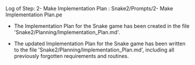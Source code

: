Log of Step: 2- Make Implementation Plan : Snake2/Prompts/2- Make Implementation Plan.pe


 - The Implementation Plan for the Snake game has been created in the file 'Snake2/Planning/Implementation_Plan.md'.

 - The updated Implementation Plan for the Snake game has been written to the file 'Snake2/Planning/Implementation_Plan.md', including all previously forgotten requirements and routines.